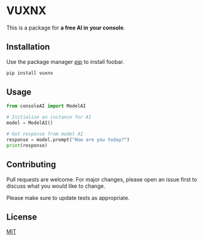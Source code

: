 # VUXNX

This is a package for **a free AI in your console**.
## Installation

Use the package manager [pip](https://pip.pypa.io/en/stable/) to install foobar.

```bash
pip install vuxnx
```

## Usage

```python
from consoleAI import ModelAI

# Initialize an instance for AI
model = ModelAI()

# Get response from model AI
response = model.prompt("How are you today?")
print(response)
```

## Contributing

Pull requests are welcome. For major changes, please open an issue first
to discuss what you would like to change.

Please make sure to update tests as appropriate.

## License

[MIT](https://choosealicense.com/licenses/mit/)